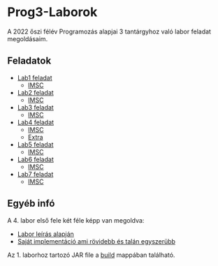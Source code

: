 
# Prog3-Laborok

A 2022 őszi félév Programozás alapjai 3 tantárgyhoz való labor feladat megoldásaim.

## Feladatok

- [Lab1 feladat](https://github.com/afkfish/Prog3-Laborok/blob/main/Lab1/java_1_bev_feladatok.pdf)
	- [IMSC](https://github.com/afkfish/Prog3-Laborok/blob/main/Lab1/java_1_imsc.pdf)  
- [Lab2 feladat](https://github.com/afkfish/Prog3-Laborok/blob/main/Lab2/java_2_orokles_tasks_0.pdf)
	- [IMSC](https://github.com/afkfish/Prog3-Laborok/blob/main/java_2_imsc.pdf)  
- [Lab3 feladat](https://github.com/afkfish/Prog3-Laborok/blob/main/Lab3/java_3_io_tasks_2.pdf)
	- [IMSC](https://github.com/afkfish/Prog3-Laborok/blob/main/Lab3/java_3_imsc.pdf)  
- [Lab4 feladat](https://github.com/afkfish/Prog3-Laborok/blob/main/Lab4/java_4_util_tasks_1.pdf)
	- [IMSC](https://github.com/afkfish/Prog3-Laborok/blob/main/Lab4/java_4_imsc_0.pdf)
	- [Extra](https://github.com/afkfish/Prog3-Laborok/blob/main/Lab4/java_4_util_extra.pdf)  
- [Lab5 feladat](https://github.com/afkfish/Prog3-Laborok/blob/main/Lab5/java_5_szalak_tasks.pdf)
	- [IMSC](https://github.com/afkfish/Prog3-Laborok/blob/main/Lab5/java_5_imsc.pdf)  
- [Lab6 feladat](https://github.com/afkfish/Prog3-Laborok/blob/main/Lab6/java_b_lambda_tasks.pdf)
	- [IMSC](https://github.com/afkfish/Prog3-Laborok/blob/main/Lab6/java_b_imsc_tasks.pdf)
- [Lab7 feladat](https://github.com/afkfish/Prog3-Laborok/blob/main/Lab7/java_7_swing_manual_tasks_0.pdf)
	- [IMSC](https://github.com/afkfish/Prog3-Laborok/blob/main/Lab7/java_7_imsc_low_level_graphics_tasks_0.pdf)

## Egyéb infó

A 4. labor első fele két féle képp van megoldva:
* [Labor leírás alapján](https://github.com/afkfish/Prog3-Laborok/tree/main/Lab4/elso_feladat/egyszerubb_megoldas/JavaUtil)
* [Saját implementáció ami rövidebb és talán egyszerübb](https://github.com/afkfish/Prog3-Laborok/tree/main/Lab4/elso_feladat/leiras_szerinti_megoldas/JavaUtil)

Az 1. laborhoz tartozó JAR file a [build](https://github.com/afkfish/Prog3-Laborok/tree/main/out/artifacts) mappában található.

